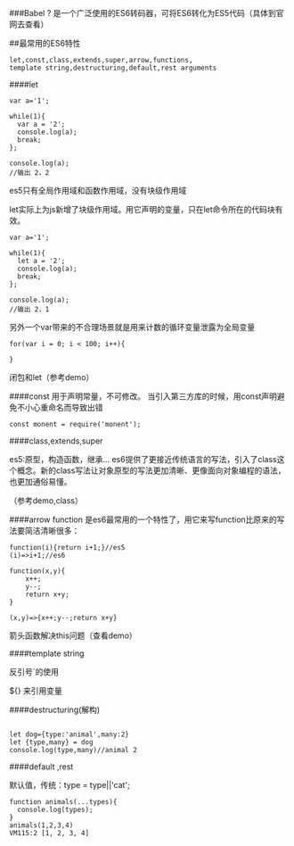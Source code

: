 ###Babel ?
是一个广泛使用的ES6转码器，可将ES6转化为ES5代码（具体到官网去查看）

##最常用的ES6特性

```
let,const,class,extends,super,arrow,functions,
template string,destructuring,default,rest arguments
```

####let

```
var a='1';

while(1){
  var a = '2';
  console.log(a);
  break;
};

console.log(a);
//输出 2，2
```
es5只有全局作用域和函数作用域，没有块级作用域

let实际上为js新增了块级作用域。用它声明的变量，只在let命令所在的代码块有效。

```
var a='1';

while(1){
  let a = '2';
  console.log(a);
  break;
};

console.log(a);
//输出 2，1
```
另外一个var带来的不合理场景就是用来计数的循环变量泄露为全局变量

```
for(var i = 0; i < 100; i++){
	
}
```
闭包和let（参考demo）

####const
用于声明常量，不可修改。
当引入第三方库的时候，用const声明避免不小心重命名而导致出错

```
const monent = require('monent');
```

####class,extends,super

es5:原型，构造函数，继承...
es6提供了更接近传统语言的写法，引入了class这个概念。新的class写法让对象原型的写法更加清晰、更像面向对象编程的语法，也更加通俗易懂。

（参考demo,class）

####arrow function
是es6最常用的一个特性了，用它来写function比原来的写法要简洁清晰很多：

```
function(i){return i+1;}//es5
(i)=>i+1;//es6
```

```
function(x,y){
	x++;
	y--;
	return x+y; 
}

(x,y)=>{x++;y--;return x+y}
```
箭头函数解决this问题（查看demo）


####template string 

反引号`的使用 

${} 来引用变量

####destructuring(解构)

```

```

```
let dog={type:'animal',many:2}
let {type,many} = dog
console.log(type,many)//animal 2
```
####default ,rest

默认值，传统：type = type||'cat';

```
function animals(...types){
  console.log(types);
}
animals(1,2,3,4)
VM115:2 [1, 2, 3, 4]
```
